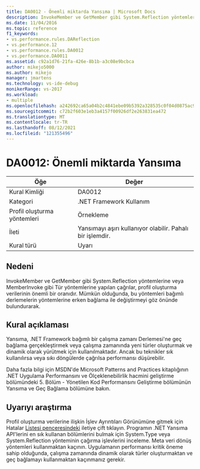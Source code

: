 ```yaml
---
title: DA0012 - Önemli miktarda Yansıma | Microsoft Docs
description: InvokeMember ve GetMember gibi System.Reflection yöntemlerine veya MemberInvoke gibi Tür yöntemlerine yapılan çağrılar, profil oluşturma verilerinin önemli bir oranıdır.
ms.date: 11/04/2016
ms.topic: reference
f1_keywords:
- vs.performance.rules.DAReflection
- vs.performance.12
- vs.performance.rules.DA0012
- vs.performance.DA0011
ms.assetid: c92a1d76-21fa-426e-8b1b-a3c08e9bcbca
author: mikejo5000
ms.author: mikejo
manager: jmartens
ms.technology: vs-ide-debug
monikerRange: vs-2017
ms.workload:
- multiple
ms.openlocfilehash: a242692ca65a04b2c4841ebe09b5392a328535c0f04d0875ac9c639ad688919d
ms.sourcegitcommit: c72b2f603e1eb3a4157f00926df2e263831ea472
ms.translationtype: MT
ms.contentlocale: tr-TR
ms.lasthandoff: 08/12/2021
ms.locfileid: "121355496"
---
```

# <a name="da0012-significant-amount-of-reflection"></a>DA0012: Önemli miktarda Yansıma

|Öğe|Değer|
|-|-|
|Kural Kimliği|DA0012|
|Kategori|.NET Framework Kullanım|
|Profil oluşturma yöntemleri|Örnekleme|
|İleti|Yansımayı aşırı kullanıyor olabilir. Pahalı bir işlemdir.|
|Kural türü|Uyarı|

## <a name="cause"></a>Nedeni
 InvokeMember ve GetMember gibi System.Reflection yöntemlerine veya MemberInvoke gibi Tür yöntemlerine yapılan çağrılar, profil oluşturma verilerinin önemli bir oranıdır. Mümkün olduğunda, bu yöntemleri bağımlı derlemelerin yöntemlerine erken bağlama ile değiştirmeyi göz önünde bulundurarak.

## <a name="rule-description"></a>Kural açıklaması
 Yansıma, .NET Framework bağımlı bir çalışma zamanı Derlemesi'ne geç bağlama gerçekleştirmek veya çalışma zamanında yeni türler oluşturmak ve dinamik olarak yürütmek için kullanılmaktadır. Ancak bu teknikler sık kullanılırsa veya sıkı döngülerde çağrılsa performansı düşürebilir.

 Daha fazla bilgi [](/previous-versions/msp-n-p/ff647790(v=pandp.10)#reflection-and-late-binding) için MSDN'de Microsoft Patterns and Practices kitaplığının .NET Uygulama Performansını ve Ölçeklenebilirlik hacmini geliştirme bölümündeki 5. Bölüm - Yönetilen Kod Performansını Geliştirme bölümünün Yansıma ve Geç Bağlama bölümüne bakın.

## <a name="how-to-investigate-a-warning"></a>Uyarıyı araştırma
 Profil oluşturma verilerine ilişkin İşlev Ayrıntıları Görünümüne gitmek için Hatalar [Listesi penceresindeki](../profiling/function-details-view.md) iletiye çift tıklayın. Programın .NET Yansıma API'lerini en sık kullanan bölümlerini bulmak için System.Type veya System.Reflection yönteminin çağırma işlevlerini inceleme. Meta veri dönüş yöntemleri kullanmaktan kaçının. Uygulamanın performansı kritik öneme sahip olduğunda, çalışma zamanında dinamik olarak türler oluşturmaktan ve geç bağlamayı kullanmaktan kaçınmanız gerekir.
